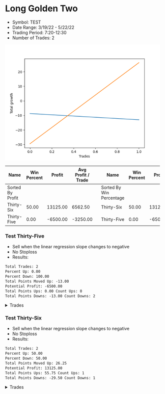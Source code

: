 # Long Golden Two 
- Symbol: TEST
- Date Range: 3/19/22 - 5/22/22
- Trading Period: 7:20-12:30
- Number of Trades: 2

![Plot](LongGoldenTwoTEST.png)

| Name | Win Percent | Profit | Avg Profit / Trade |     | Name | Win Percent | Profit | Avg Profit / Trade |
| ---- | ----------- | ------ | ------------------ | --- | ---- | ----------- | ------ | ------------------ |
| Sorted By <br> Profit | | | | | Sorted By <br> Win Percentage ||||
| Thirty-Six | 50.00 | 13125.00 | 6562.50 |     | Thirty-Six | 50.00 | 13125.00 | 6562.50 |
| Thirty-Five | 0.00 | -6500.00 | -3250.00 |     | Thirty-Five | 0.00 | -6500.00 | -3250.00 |

### Test Thirty-Five
* Sell when the linear regression slope changes to negative
* No Stoploss
* Results:
```
Total Trades: 2
Percent Up: 0.00
Percent Down: 100.00
Total Points Moved Up: -13.00
Potential Profit: -6500.00
Total Points Ups: 0.00 Count Ups: 0
Total Points Downs: -13.00 Count Downs: 2
```

<details><summary>Trades</summary>

<code>In: 2022-07-05 07:39:00		Out: 2022-07-05 07:44:05		Total Position Time: 05:05		Total Move Up: -8.75		Total to Date: -8.75</code> <br />
<code>In: 2022-07-05 08:59:00		Out: 2022-07-05 09:04:05		Total Position Time: 05:05		Total Move Up: -4.25		Total to Date: -13.00</code> <br />


</details>

### Test Thirty-Six
* Sell when the linear regression slope changes to negative
* No Stoploss
* Results:
```
Total Trades: 2
Percent Up: 50.00
Percent Down: 50.00
Total Points Moved Up: 26.25
Potential Profit: 13125.00
Total Points Ups: 55.75 Count Ups: 1
Total Points Downs: -29.50 Count Downs: 1
```

<details><summary>Trades</summary>

<code>In: 2022-07-05 07:39:00		Out: 2022-07-05 08:06:05		Total Position Time: 27:05		Total Move Up: -29.50		Total to Date: -29.50</code> <br />
<code>In: 2022-07-05 08:59:00		Out: 2022-07-05 12:31:00		Total Position Time: 212:00		Total Move Up: 55.75		Total to Date: 26.25</code> <br />


</details>